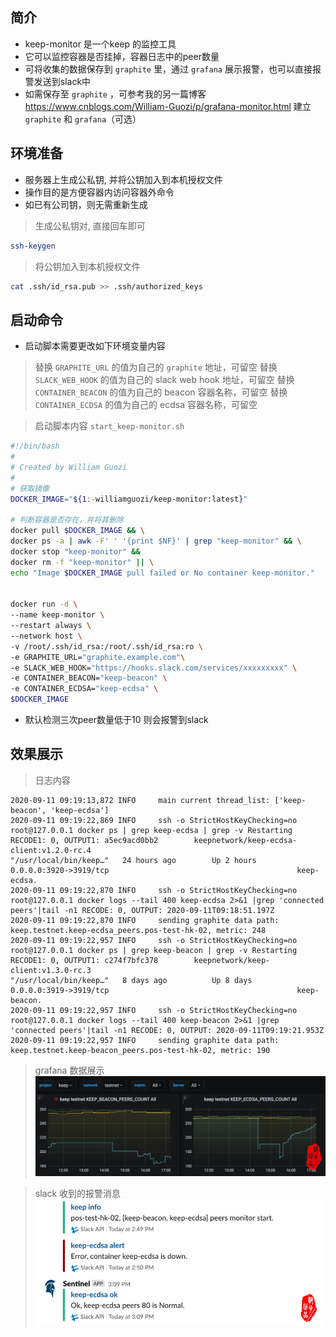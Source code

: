 ## 简介
* keep-monitor 是一个keep 的监控工具
* 它可以监控容器是否挂掉，容器日志中的peer数量
* 可将收集的数据保存到 `graphite` 里，通过 `grafana` 展示报警，也可以直接报警发送到slack中
* 如需保存至 `graphite` ，可参考我的另一篇博客 <https://www.cnblogs.com/William-Guozi/p/grafana-monitor.html> 建立 `graphite` 和 `grafana`（可选）


## 环境准备

* 服务器上生成公私钥, 并将公钥加入到本机授权文件
* 操作目的是方便容器内访问容器外命令
* 如已有公司钥，则无需重新生成

> 生成公私钥对, 直接回车即可

```bash
ssh-keygen
```

> 将公钥加入到本机授权文件

```bash
cat .ssh/id_rsa.pub >> .ssh/authorized_keys
```


## 启动命令

* 启动脚本需要更改如下环境变量内容

> 替换 `GRAPHITE_URL` 的值为自己的 `graphite` 地址，可留空
> 替换 `SLACK_WEB_HOOK` 的值为自己的 slack web hook 地址，可留空
> 替换 `CONTAINER_BEACON` 的值为自己的 beacon 容器名称，可留空
> 替换 `CONTAINER_ECDSA` 的值为自己的 ecdsa 容器名称，可留空

> 启动脚本内容 `start_keep-monitor.sh`
```bash
#!/bin/bash
#
# Created by William Guozi
#
# 获取镜像
DOCKER_IMAGE="${1:-williamguozi/keep-monitor:latest}"

# 判断容器是否存在，并将其删除
docker pull $DOCKER_IMAGE && \
docker ps -a | awk -F' ' '{print $NF}' | grep "keep-monitor" && \
docker stop "keep-monitor" &&
docker rm -f "keep-monitor" || \
echo "Image $DOCKER_IMAGE pull failed or No container keep-monitor."


docker run -d \
--name keep-monitor \
--restart always \
--network host \
-v /root/.ssh/id_rsa:/root/.ssh/id_rsa:ro \
-e GRAPHITE_URL="graphite.example.com"\
-e SLACK_WEB_HOOK="https://hooks.slack.com/services/xxxxxxxxx" \
-e CONTAINER_BEACON="keep-beacon" \
-e CONTAINER_ECDSA="keep-ecdsa" \
$DOCKER_IMAGE
```
* 默认检测三次peer数量低于10 则会报警到slack

## 效果展示
> 日志内容
```
2020-09-11 09:19:13,872 INFO     main current thread_list: ['keep-beacon', 'keep-ecdsa']
2020-09-11 09:19:22,869 INFO     ssh -o StrictHostKeyChecking=no root@127.0.0.1 docker ps | grep keep-ecdsa | grep -v Restarting RECODE1: 0, OUTPUT1: a5ec9acd0bb2        keepnetwork/keep-ecdsa-client:v1.2.0-rc.4                               "/usr/local/bin/keep…"   24 hours ago        Up 2 hours          0.0.0.0:3920->3919/tcp                                          keep-ecdsa.
2020-09-11 09:19:22,870 INFO     ssh -o StrictHostKeyChecking=no root@127.0.0.1 docker logs --tail 400 keep-ecdsa 2>&1 |grep 'connected peers'|tail -n1 RECODE: 0, OUTPUT: 2020-09-11T09:18:51.197Z
2020-09-11 09:19:22,870 INFO     sending graphite data path: keep.testnet.keep-ecdsa_peers.pos-test-hk-02, metric: 248
2020-09-11 09:19:22,957 INFO     ssh -o StrictHostKeyChecking=no root@127.0.0.1 docker ps | grep keep-beacon | grep -v Restarting RECODE1: 0, OUTPUT1: c274f7bfc378        keepnetwork/keep-client:v1.3.0-rc.3                                     "/usr/local/bin/keep…"   8 days ago          Up 8 days           0.0.0.0:3919->3919/tcp                                          keep-beacon.
2020-09-11 09:19:22,957 INFO     ssh -o StrictHostKeyChecking=no root@127.0.0.1 docker logs --tail 400 keep-beacon 2>&1 |grep 'connected peers'|tail -n1 RECODE: 0, OUTPUT: 2020-09-11T09:19:21.953Z
2020-09-11 09:19:22,957 INFO     sending graphite data path: keep.testnet.keep-beacon_peers.pos-test-hk-02, metric: 190
```
> grafana 数据展示
![img-w500](/images/202009111728.png)


> slack 收到的报警消息
![img-w500](/images/202009111726.png)